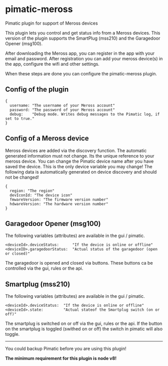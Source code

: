 # pimatic-meross
Pimatic plugin for support of Meross devices

This plugin lets you control and get status info from a Meross devices. This version of the plugin supports the SmartPlug (mss210) and the Garagedoor Opener (msg100).

After downloading the Meross app, you can register in the app with your email and password.
After registration you can add your meross device(s) in the app, configure the wifi and other settings.

When these steps are done you can configure the pimatic-meross plugin.

## Config of the plugin
```
{
  username: "The username of your Meross account"
  password: "The password of your Meross account"
  debug:    "Debug mode. Writes debug messages to the Pimatic log, if set to true."
}
```

## Config of a Meross device

Meross devices are added via the discovery function.
The automatic generated information must not change. Its the unique reference to your meross device. You can change the Pimatic device name after you have saved the device. This is the only device variable you may change!
The following data is automatically generated on device discovery and should not be changed!

```
{
  region: "The region"
  devIconId: "The device icon"
  fmwareVersion: "The firmware version number"
  hdwareVersion: "The hardware version number"
}
```

## Garagedoor Opener (msg100)
The following variables (attributes) are available in the gui / pimatic.

```
<deviceId>.deviceStatus:      "If the device is online or offline"
<deviceID>.garagedoorStatus:  "Actual status of the garagedoor (open or closed)"
```
The garagedoor is opened and closed via buttons. These buttons ca be controlled via the gui, rules or the api.

## Smartplug (mss210)
The following variables (attributes) are available in the gui / pimatic.

```
<deviceId>.deviceStatus:  "If the device is online or offline"
<deviceId>.state:         "Actual stateof the Smartplug switch (on or off)"
```
The smartplug is switched on or off via the gui, rules or the api. If the button on the smartplug is toggled (swithed on or off) the switch in pimatic will also toggle.


---

You could backup Pimatic before you are using this plugin!

__The minimum requirement for this plugin is node v8!__
